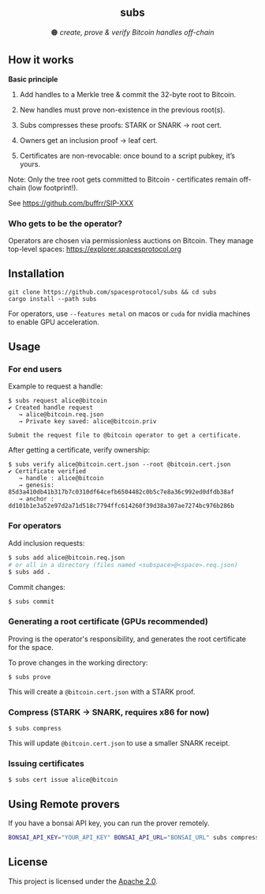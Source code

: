 <br />
<p align="center">
  <h2 align="center">subs</h2>
  <p align="center">
    🟠 <i>create, prove & verify Bitcoin handles off-chain</i>
    <br/>
   </p>
</p>


## How it works

**Basic principle**

1. Add handles to a Merkle tree & commit the 32-byte root to Bitcoin.

2. New handles must prove non-existence in the previous root(s).

3. Subs compresses these proofs: STARK or SNARK → root cert.

4. Owners get an inclusion proof → leaf cert.

5. Certificates are non-revocable: once bound to a script pubkey, it’s yours.

Note: Only the tree root gets committed to Bitcoin - certificates remain off-chain (low footprint!).

See https://github.com/buffrr/SIP-XXX


### Who gets to be the operator?

Operators are chosen via permissionless auctions on Bitcoin. They manage top-level spaces: https://explorer.spacesprotocol.org


## Installation

```
git clone https://github.com/spacesprotocol/subs && cd subs
cargo install --path subs
```

For operators, use `--features metal` on macos or `cuda` for nvidia machines to enable GPU acceleration.

## Usage

### For end users

Example to request a handle:

```
$ subs request alice@bitcoin
✔ Created handle request
   → alice@bitcoin.req.json
   → Private key saved: alice@bitcoin.priv

Submit the request file to @bitcoin operator to get a certificate.
```

After getting a certificate, verify ownership:

```
$ subs verify alice@bitcoin.cert.json --root @bitcoin.cert.json
✔ Certificate verified
   → handle : alice@bitcoin
   → genesis: 85d3a410db41b317b7c0310df64cefb6504482c0b5c7e8a36c992ed0dfdb38af
   → anchor : dd101b1e3a52e97d2a71d518c7794ffc614260f39d38a307ae7274bc976b286b
```


### For operators

Add inclusion requests:

```bash
$ subs add alice@bitcoin.req.json
# or all in a directory (files named <subspace>@<space>.req.json)
$ subs add .
```

Commit changes:

```
$ subs commit
```

### Generating a root certificate (GPUs recommended)

Proving is the operator's responsibility, and generates the root certificate for the space.

To prove changes in the working directory:

```
$ subs prove
```

This will create a `@bitcoin.cert.json` with a STARK proof.


### Compress (STARK → SNARK, requires x86 for now)

```
$ subs compress
```

This will update `@bitcoin.cert.json` to use a smaller SNARK receipt.


### Issuing certificates

```
$ subs cert issue alice@bitcoin
```


## Using Remote provers

If you have a bonsai API key, you can run the prover remotely.

```bash
BONSAI_API_KEY="YOUR_API_KEY" BONSAI_API_URL="BONSAI_URL" subs compress
```


## License

This project is licensed under the [Apache 2.0](LICENSE).
